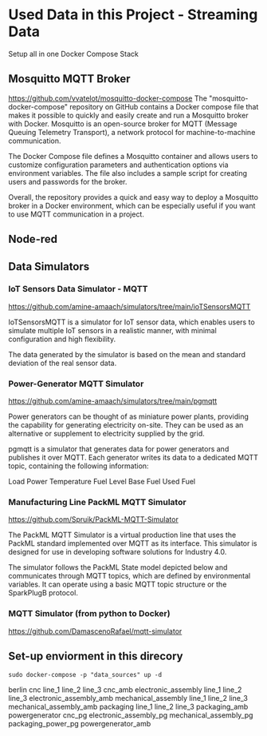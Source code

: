 
# Used Data in this Project - Streaming Data

Setup all in one Docker Compose Stack

## Mosquitto MQTT Broker
https://github.com/vvatelot/mosquitto-docker-compose
The "mosquitto-docker-compose" repository on GitHub contains a Docker compose file that makes it possible to quickly and easily create and run a Mosquitto broker with Docker. Mosquitto is an open-source broker for MQTT (Message Queuing Telemetry Transport), a network protocol for machine-to-machine communication.

The Docker Compose file defines a Mosquitto container and allows users to customize configuration parameters and authentication options via environment variables. The file also includes a sample script for creating users and passwords for the broker.

Overall, the repository provides a quick and easy way to deploy a Mosquitto broker in a Docker environment, which can be especially useful if you want to use MQTT communication in a project.

## Node-red


## Data Simulators

### IoT Sensors Data Simulator - MQTT
https://github.com/amine-amaach/simulators/tree/main/ioTSensorsMQTT

IoTSensorsMQTT is a simulator for IoT sensor data, which enables users to simulate multiple IoT sensors in a realistic manner, with minimal configuration and high flexibility.

The data generated by the simulator is based on the mean and standard deviation of the real sensor data.

### Power-Generator MQTT Simulator
https://github.com/amine-amaach/simulators/tree/main/pgmqtt

Power generators can be thought of as miniature power plants, providing the capability for generating electricity on-site. They can be used as an alternative or supplement to electricity supplied by the grid.

pgmqtt is a simulator that generates data for power generators and publishes it over MQTT. Each generator writes its data to a dedicated MQTT topic, containing the following information:

Load
Power
Temperature
Fuel Level
Base Fuel
Used Fuel

### Manufacturing Line PackML MQTT Simulator
https://github.com/Spruik/PackML-MQTT-Simulator

The PackML MQTT Simulator is a virtual production line that uses the PackML standard implemented over MQTT as its interface. This simulator is designed for use in developing software solutions for Industry 4.0.

The simulator follows the PackML State model depicted below and communicates through MQTT topics, which are defined by environmental variables. It can operate using a basic MQTT topic structure or the SparkPlugB protocol.


### MQTT Simulator (from python to Docker)
https://github.com/DamascenoRafael/mqtt-simulator



## Set-up enviorment in this direcory

    sudo docker-compose -p "data_sources" up -d 


berlin
    cnc
        line_1
        line_2
        line_3
        cnc_amb
    electronic_assembly
        line_1
        line_2
        line_3
        electronic_assembly_amb
    mechanical_assembly
        line_1
        line_2
        line_3
        mechanical_assembly_amb
    packaging
        line_1
        line_2
        line_3
        packaging_amb
    powergenerator
        cnc_pg
        electronic_assembly_pg
        mechanical_assembly_pg
        packaging_power_pg
        powergenerator_amb
        
